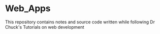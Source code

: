# Web_Apps
This repository contains notes and source code written while following Dr Chuck's Tutorials on web development
